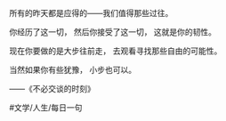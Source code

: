 所有的昨天都是应得的——我们值得那些过往。

你经历了这一切，
然后你接受了这一切，
这就是你的韧性。

现在你要做的是大步往前走，
去观看寻找那些自由的可能性。

当然如果你有些犹豫，
小步也可以。

——《不必交谈的时刻》

#文学/人生/每日一句 
